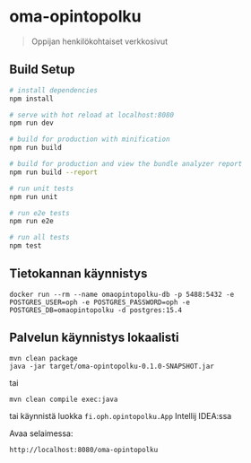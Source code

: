 # oma-opintopolku

> Oppijan henkilökohtaiset verkkosivut

## Build Setup

``` bash
# install dependencies
npm install

# serve with hot reload at localhost:8080
npm run dev

# build for production with minification
npm run build

# build for production and view the bundle analyzer report
npm run build --report

# run unit tests
npm run unit

# run e2e tests
npm run e2e

# run all tests
npm test
```
## Tietokannan käynnistys
    docker run --rm --name omaopintopolku-db -p 5488:5432 -e POSTGRES_USER=oph -e POSTGRES_PASSWORD=oph -e POSTGRES_DB=omaopintopolku -d postgres:15.4

## Palvelun käynnistys lokaalisti
    mvn clean package
    java -jar target/oma-opintopolku-0.1.0-SNAPSHOT.jar
tai

    mvn clean compile exec:java
tai käynnistä luokka `fi.oph.opintopolku.App` Intellij IDEA:ssa

Avaa selaimessa:

    http://localhost:8080/oma-opintopolku

